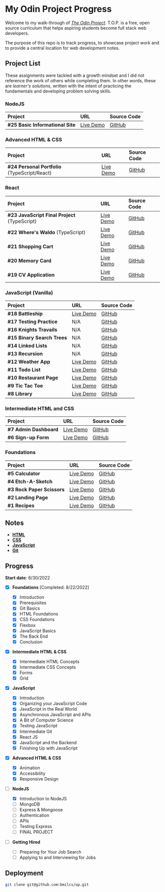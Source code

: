 # My Odin Project Progress

Welcome to my walk-through of [_The Odin Project_](https://www.theodinproject.com). T.O.P. is a free, open source curriculum that helps aspiring students become full stack web developers.

The purpose of this repo is to track progress, to showcase project work and to provide a central location for web development notes.

## Project List

These assignments were tackled with a growth mindset and I did not reference the work of others while completing them. In other words, these are _learner's solutions_, written with the intent of practicing the fundamentals and developing problem solving skills.

### NodeJS

| Project                          | URL                                                                        | Source Code                                                       |
| :------------------------------- | :------------------------------------------------------------------------- | :---------------------------------------------------------------- |
| **#25 Basic Informational Site** | [Live Demo](https://odin-basic-informational-site--bmilcsxreplit.repl.co/) | [GitHub](https://github.com/bmilcs/odin-basic-informational-site) |

### Advanced HTML & CSS

| Project                                       | URL                             | Source Code                                   |
| :-------------------------------------------- | :------------------------------ | :-------------------------------------------- |
| **#24 Personal Portfolio** (TypeScript/React) | [Live Demo](https://bmilcs.com) | [GitHub](https://github.com/bmilcs/portfolio) |

### React

| Project                                       | URL                                                        | Source Code                                                       |
| :-------------------------------------------- | :--------------------------------------------------------- | :---------------------------------------------------------------- |
| **#23 JavaScript Final Project** (TypeScript) | [Live Demo](https://comedy.bmilcs.com)                     | [GitHub](https://github.com/bmilcs/odin-javascript-final-project) |
| **#22 Where's Waldo** (TypeScript)            | [Live Demo](https://bmilcs.github.io/odin-wheres-waldo/)   | [GitHub](https://github.com/bmilcs/odin-wheres-waldo)             |
| **#21 Shopping Cart**                         | [Live Demo](https://bmilcs.github.io/odin-shopping-cart/)  | [GitHub](https://github.com/bmilcs/odin-shopping-cart)            |
| **#20 Memory Card**                           | [Live Demo](https://bmilcs.github.io/odin-memory-card/)    | [GitHub](https://github.com/bmilcs/odin-memory-card)              |
| **#19 CV Application**                        | [Live Demo](https://bmilcs.github.io/odin-cv-application/) | [GitHub](https://github.com/bmilcs/odin-cv-application)           |

### JavaScript (Vanilla)

| Project                     | URL                                                         | Source Code                                                  |
| :-------------------------- | :---------------------------------------------------------- | :----------------------------------------------------------- |
| **#18 Battleship**          | [Live Demo](https://bmilcs.github.io/odin-battleship/)      | [GitHub](https://github.com/bmilcs/odin-battleship)          |
| **#17 Testing Practice**    | N/A                                                         | [GitHub](https://github.com/bmilcs/odin-testing-practice)    |
| **#16 Knights Travails**    | N/A                                                         | [GitHub](https://github.com/bmilcs/odin-knights-travails)    |
| **#15 Binary Search Trees** | N/A                                                         | [GitHub](https://github.com/bmilcs/odin-binary-search-trees) |
| **#14 Linked Lists**        | N/A                                                         | [GitHub](https://github.com/bmilcs/odin-linked-lists)        |
| **#13 Recursion**           | N/A                                                         | [GitHub](https://github.com/bmilcs/odin-recursion)           |
| **#12 Weather App**         | [Live Demo](https://bmilcs.github.io/odin-weather-app/)     | [GitHub](https://github.com/bmilcs/odin-weather-app)         |
| **#11 Todo List**           | [Live Demo](https://bmilcs.github.io/odin-todo-list/)       | [GitHub](https://github.com/bmilcs/odin-todo-list)           |
| **#10 Restaurant Page**     | [Live Demo](https://bmilcs.github.io/odin-restaurant-page/) | [GitHub](https://github.com/bmilcs/odin-restaurant-page)     |
| **#9 Tic Tac Toe**          | [Live Demo](https://bmilcs.github.io/odin-tic-tac-toe/)     | [GitHub](https://github.com/bmilcs/odin-tic-tac-toe)         |
| **#8 Library**              | [Live Demo](https://bmilcs.github.io/odin-library/)         | [GitHub](https://github.com/bmilcs/odin-library)             |

### Intermediate HTML and CSS

| Project                | URL                                                         | Source Code                                              |
| :--------------------- | :---------------------------------------------------------- | :------------------------------------------------------- |
| **#7 Admin Dashboard** | [Live Demo](https://bmilcs.github.io/odin-admin-dashboard/) | [GitHub](https://github.com/bmilcs/odin-admin-dashboard) |
| **#6 Sign-up Form**    | [Live Demo](https://bmilcs.github.io/odin-signup-form/)     | [GitHub](https://github.com/bmilcs/odin-signup-form)     |

### Foundations

| Project                    | URL                                                             | Source Code                                                  |
| :------------------------- | :-------------------------------------------------------------- | :----------------------------------------------------------- |
| **#5 Calculator**          | [Live Demo](https://bmilcs.github.io/odin-calculator/)          | [GitHub](https://github.com/bmilcs/odin-calculator)          |
| **#4 Etch-A-Sketch**       | [Live Demo](https://bmilcs.github.io/odin-etch-a-sketch/)       | [GitHub](https://github.com/bmilcs/odin-etch-a-sketch)       |
| **#3 Rock Paper Scissors** | [Live Demo](https://bmilcs.github.io/odin-rock-paper-scissors/) | [GitHub](https://github.com/bmilcs/odin-rock-paper-scissors) |
| **#2 Landing Page**        | [Live Demo](https://bmilcs.github.io/odin-landing-page/)        | [GitHub](https://github.com/bmilcs/odin-landing-page)        |
| **#1 Recipes**             | [Live Demo](https://bmilcs.github.io/odin-recipes/)             | [GitHub](https://github.com/bmilcs/odin-recipes)             |

## Notes

- [**HTML**](html.md)
- [**CSS**](css.md)
- [**JavaScript**](javascript.md)
- [**Git**](git.md)

## Progress

**Start date**: 6/30/2022

- [x] **Foundations** [Completed: 8/22/2022]

  - [x] Introduction
  - [x] Prerequisites
  - [x] Git Basics
  - [x] HTML Foundations
  - [x] CSS Foundations
  - [x] Flexbox
  - [x] JavaScript Basics
  - [x] The Back End
  - [x] Conclusion

- [x] **Intermediate HTML & CSS**

  - [x] Intermediate HTML Concepts
  - [x] Intermediate CSS Concepts
  - [x] Forms
  - [x] Grid

- [x] **JavaScript**

  - [x] Introduction
  - [x] Organizing your JavaScript Code
  - [x] JavaScript in the Real World
  - [x] Asynchronous JavaScript and APIs
  - [x] A Bit of Computer Science
  - [x] Testing JavaScript
  - [x] Intermediate Git
  - [x] React JS
  - [x] JavaScript and the Backend
  - [x] Finishing Up with JavaScript

- [x] **Advanced HTML & CSS**

  - [x] Animation
  - [x] Accessibility
  - [x] Responsive Design

- [ ] **NodeJS**

  - [x] Introduction to NodeJS
  - [ ] MongoDB
  - [ ] Express & Mongoose
  - [ ] Authentication
  - [ ] APIs
  - [ ] Testing Express
  - [ ] FINAL PROJECT

- [ ] **Getting Hired**
  - [ ] Preparing for Your Job Search
  - [ ] Applying to and Interviewing for Jobs

## Deployment

```sh
git clone git@github.com:bmilcs/op.git
```
